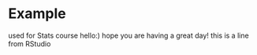 # Example
used for Stats course
hello:)
hope you are having a great day!
this is a line from RStudio

